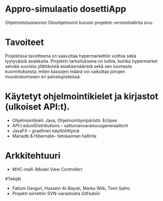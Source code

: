 # Appro-simulaatio dosettiApp
Ohjelmistotuotannon Olioohjelmointi kurssin projektin versionhallinta sivu.

# Tavoiteet
Projektissa tavoitteena on saavuttaa hypermarkettiin voittoa sekä tyytyväisiä asiakkaita.
Projektin tarkoituksena on tutkia, kuinka hypermarket selviää suurista yllättävistä asiakasmääristä sekä sen tuomasta kuormituksesta, miten kassojen määrä voi vaikuttaa jonojen muodostumiseen eri palvelupisteissä.

# Käytetyt ohjelmointikielet ja kirjastot (ulkoiset API:t).
- Ohjelmointikieli: Java, Ohjelmointiympäristö: Eclipse
- API:t eduniDistributions – sattumanvaraisuusgeneraattorit
- JavaFX – graafinen käyttöliittymä
- Mariadb & Hibernate– tietokannan hallinta
# Arkkitehtuuri
- MVC-malli (Model View Controller)

#Tekijät 
- Fatlum Gerguri, Hussein Al-Bayati, Marko Wiik, Tomi Salmi.
- Projekti siirrettiin SVN-varastoista GitHubiin
